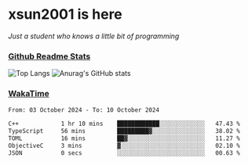 # xsun2001 is here

*Just a student who knows a little bit of programming*

### [Github Readme Stats](https://github.com/anuraghazra/github-readme-stats)

![Top Langs](https://github-readme-stats.vercel.app/api/top-langs/?username=xsun2001&layout=compact&theme=radical) ![Anurag's GitHub stats](https://github-readme-stats.vercel.app/api?username=xsun2001&show_icons=true&theme=radical)

### [WakaTime](https://wakatime.com)

<!--START_SECTION:waka-->

```txt
From: 03 October 2024 - To: 10 October 2024

C++            1 hr 10 mins    ████████████░░░░░░░░░░░░░   47.43 %
TypeScript     56 mins         █████████▓░░░░░░░░░░░░░░░   38.02 %
TOML           16 mins         ██▓░░░░░░░░░░░░░░░░░░░░░░   11.27 %
ObjectiveC     3 mins          ▓░░░░░░░░░░░░░░░░░░░░░░░░   02.10 %
JSON           0 secs          ░░░░░░░░░░░░░░░░░░░░░░░░░   00.63 %
```

<!--END_SECTION:waka-->
